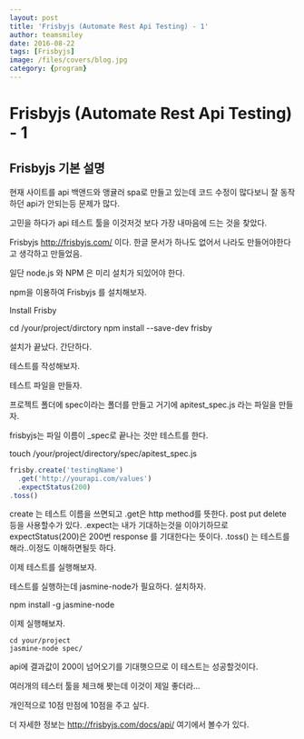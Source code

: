 ```yaml
---
layout: post
title: 'Frisbyjs (Automate Rest Api Testing) - 1' 
author: teamsmiley 
date: 2016-08-22
tags: [Frisbyjs]
image: /files/covers/blog.jpg
category: {program}
---
```

# Frisbyjs (Automate Rest Api Testing) - 1

## Frisbyjs 기본 설명 

현재 사이트를 api 백앤드와 앵귤러 spa로 만들고 있는데 코드 수정이 많다보니 잘 동작하던 api가 안되는등 문제가 많다.

고민을 하다가 api 테스트 툴을 이것저것 보다 가장 내마음에 드는 것을 찾았다. 

Frisbyjs <http://frisbyjs.com/> 이다. 한글 문서가 하나도 없어서 나라도 만들어야한다고 생각하고 만들었음. 

일단 node.js 와 NPM 은 미리  설치가 되있어야 한다.

npm을 이용하여 Frisbyjs 를 설치해보자.

Install Frisby

cd /your/project/dirctory
npm install --save-dev frisby

설치가 끝났다.  간단하다. 

테스트를 작성해보자.

테스트 파일을 만들자. 

프로젝트 폴더에 spec이라는 폴더를 만들고 거기에 apitest_spec.js 라는 파일을 만들자.  

frisbyjs는 파일 이름이 _spec로 끝나는 것만 테스트를 한다. 

touch /your/project/directory/spec/apitest_spec.js

```js
frisby.create('testingName')
  .get('http://yourapi.com/values')
  .expectStatus(200)
.toss()
```

create 는 테스트 이름을 쓰면되고 
.get은 http method를 뜻한다. post put delete 등을 사용할수가 있다. 
.expect는 내가 기대하는것을 이야기하므로  expectStatus(200)은 200번 response 를 기대한다는 뜻이다. 
.toss() 는 테스트를 해라..이정도 이해하면될듯 하다. 



이제 테스트를 실행해보자.

테스트를 실행하는데 jasmine-node가 필요하다. 설치하자.

npm install -g jasmine-node

이제 실행해보자.

```
cd your/project
jasmine-node spec/
```

api에 결과값이 200이 넘어오기를 기대햇으므로 이 테스트는 성공할것이다. 

여러개의 테스터 툴을 체크해 봣는데 이것이 제일 좋더라...

개인적으로 10점 만점에 10점을 주고 싶다.

더 자세한 정보는 <http://frisbyjs.com/docs/api/> 여기에서 볼수가 있다. 





















